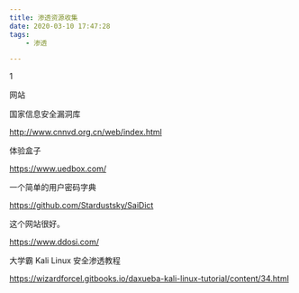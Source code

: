 ```yaml
---
title: 渗透资源收集
date: 2020-03-10 17:47:28
tags:
	- 渗透

---
```


1

网站

国家信息安全漏洞库

http://www.cnnvd.org.cn/web/index.html

体验盒子

https://www.uedbox.com/

一个简单的用户密码字典

https://github.com/Stardustsky/SaiDict 

这个网站很好。

https://www.ddosi.com/

大学霸 Kali Linux 安全渗透教程

https://wizardforcel.gitbooks.io/daxueba-kali-linux-tutorial/content/34.html